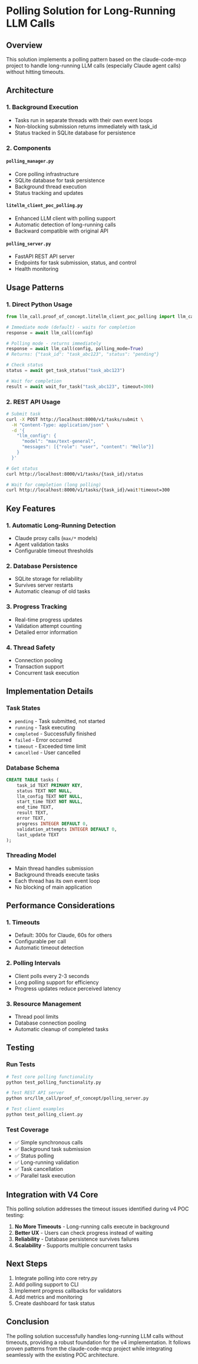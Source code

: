 # Polling Solution for Long-Running LLM Calls

## Overview

This solution implements a polling pattern based on the claude-code-mcp project to handle long-running LLM calls (especially Claude agent calls) without hitting timeouts.

## Architecture

### 1. **Background Execution**
- Tasks run in separate threads with their own event loops
- Non-blocking submission returns immediately with task_id
- Status tracked in SQLite database for persistence

### 2. **Components**

#### `polling_manager.py`
- Core polling infrastructure
- SQLite database for task persistence
- Background thread execution
- Status tracking and updates

#### `litellm_client_poc_polling.py`
- Enhanced LLM client with polling support
- Automatic detection of long-running calls
- Backward compatible with original API

#### `polling_server.py`
- FastAPI REST API server
- Endpoints for task submission, status, and control
- Health monitoring

## Usage Patterns

### 1. **Direct Python Usage**

```python
from llm_call.proof_of_concept.litellm_client_poc_polling import llm_call, get_task_status, wait_for_task

# Immediate mode (default) - waits for completion
response = await llm_call(config)

# Polling mode - returns immediately
response = await llm_call(config, polling_mode=True)
# Returns: {"task_id": "task_abc123", "status": "pending"}

# Check status
status = await get_task_status("task_abc123")

# Wait for completion
result = await wait_for_task("task_abc123", timeout=300)
```

### 2. **REST API Usage**

```bash
# Submit task
curl -X POST http://localhost:8000/v1/tasks/submit \
  -H "Content-Type: application/json" \
  -d '{
    "llm_config": {
      "model": "max/text-general",
      "messages": [{"role": "user", "content": "Hello"}]
    }
  }'

# Get status
curl http://localhost:8000/v1/tasks/{task_id}/status

# Wait for completion (long polling)
curl http://localhost:8000/v1/tasks/{task_id}/wait?timeout=300
```

## Key Features

### 1. **Automatic Long-Running Detection**
- Claude proxy calls (`max/*` models)
- Agent validation tasks
- Configurable timeout thresholds

### 2. **Database Persistence**
- SQLite storage for reliability
- Survives server restarts
- Automatic cleanup of old tasks

### 3. **Progress Tracking**
- Real-time progress updates
- Validation attempt counting
- Detailed error information

### 4. **Thread Safety**
- Connection pooling
- Transaction support
- Concurrent task execution

## Implementation Details

### Task States
- `pending` - Task submitted, not started
- `running` - Task executing
- `completed` - Successfully finished
- `failed` - Error occurred
- `timeout` - Exceeded time limit
- `cancelled` - User cancelled

### Database Schema
```sql
CREATE TABLE tasks (
    task_id TEXT PRIMARY KEY,
    status TEXT NOT NULL,
    llm_config TEXT NOT NULL,
    start_time TEXT NOT NULL,
    end_time TEXT,
    result TEXT,
    error TEXT,
    progress INTEGER DEFAULT 0,
    validation_attempts INTEGER DEFAULT 0,
    last_update TEXT
);
```

### Threading Model
- Main thread handles submission
- Background threads execute tasks
- Each thread has its own event loop
- No blocking of main application

## Performance Considerations

### 1. **Timeouts**
- Default: 300s for Claude, 60s for others
- Configurable per call
- Automatic timeout detection

### 2. **Polling Intervals**
- Client polls every 2-3 seconds
- Long polling support for efficiency
- Progress updates reduce perceived latency

### 3. **Resource Management**
- Thread pool limits
- Database connection pooling
- Automatic cleanup of completed tasks

## Testing

### Run Tests
```bash
# Test core polling functionality
python test_polling_functionality.py

# Test REST API server
python src/llm_call/proof_of_concept/polling_server.py

# Test client examples
python test_polling_client.py
```

### Test Coverage
- ✅ Simple synchronous calls
- ✅ Background task submission
- ✅ Status polling
- ✅ Long-running validation
- ✅ Task cancellation
- ✅ Parallel task execution

## Integration with V4 Core

This polling solution addresses the timeout issues identified during v4 POC testing:

1. **No More Timeouts** - Long-running calls execute in background
2. **Better UX** - Users can check progress instead of waiting
3. **Reliability** - Database persistence survives failures
4. **Scalability** - Supports multiple concurrent tasks

## Next Steps

1. Integrate polling into core retry.py
2. Add polling support to CLI
3. Implement progress callbacks for validators
4. Add metrics and monitoring
5. Create dashboard for task status

## Conclusion

The polling solution successfully handles long-running LLM calls without timeouts, providing a robust foundation for the v4 implementation. It follows proven patterns from the claude-code-mcp project while integrating seamlessly with the existing POC architecture.